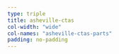 ```yaml
---
type: triple
title: asheville-ctas
col-width: "wide"
col-names: "asheville-ctas-parts"
padding: no-padding
---
```

